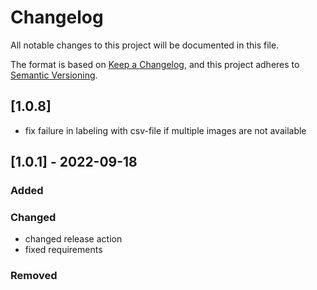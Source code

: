 # Changelog
All notable changes to this project will be documented in this file.

The format is based on [Keep a Changelog](https://keepachangelog.com/en/1.0.0/),
and this project adheres to [Semantic Versioning](https://semver.org/spec/v2.0.0.html).

## [1.0.8]

- fix failure in labeling with csv-file if multiple images are not available

## [1.0.1] - 2022-09-18

### Added

### Changed

- changed release action
- fixed requirements

### Removed
